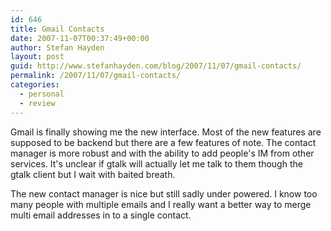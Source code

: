 ```yaml
---
id: 646
title: Gmail Contacts
date: 2007-11-07T00:37:49+00:00
author: Stefan Hayden
layout: post
guid: http://www.stefanhayden.com/blog/2007/11/07/gmail-contacts/
permalink: /2007/11/07/gmail-contacts/
categories:
  - personal
  - review
---
```

Gmail is finally showing me the new interface. Most of the new features are supposed to be backend but there are a few features of note. The contact manager is more robust and with the ability to add people's IM from other services. It's unclear if gtalk will actually let me talk to them though the gtalk client but I wait with baited breath.

The new contact manager is nice but still sadly under powered. I know too many people with multiple emails and I really want a better way to merge multi email addresses in to a single contact.
